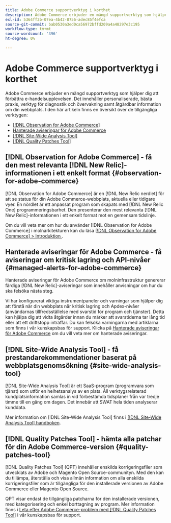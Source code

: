 ```yaml
---
title: Adobe Commerce supportverktyg i korthet
description: Adobe Commerce erbjuder en mängd supportverktyg som hjälper dig att förbättra e-handelsupplevelsen.
exl-id: 5364ff2b-07ea-4b42-8756-adec85f4efca
source-git-commit: bab0530a3ed0ca56972bffd209a4a48297e3c195
workflow-type: tm+mt
source-wordcount: '396'
ht-degree: 0%

---
```


# Adobe Commerce supportverktyg i korthet

Adobe Commerce erbjuder en mängd supportverktyg som hjälper dig att förbättra e-handelsupplevelsen.
Det innehåller personaliserade, bästa praxis, verktyg för diagnostik och övervakning samt åtgärdbar information om din webbplats.
I den här artikeln finns en översikt över de tillgängliga verktygen:

* [[!DNL Observation for Adobe Commerce]](#observation-for-adobe-commerce)
* [Hanterade aviseringar för Adobe Commerce](#managed-alerts-for-adobe-commerce)
* [[!DNL Site-Wide Analysis Tool]](#site-wide-analysis-tool)
* [[!DNL Quality Patches Tool]](#quality-patches-tool)

## [!DNL Observation for Adobe Commerce] - få den mest relevanta [!DNL New Relic]-informationen i ett enkelt format {#observation-for-adobe-commerce}

[!DNL Observation for Adobe Commerce] är en [!DNL New Relic nerdlet] för att se status för din Adobe Commerce-webbplats, aktuella eller tidigare vyer. En nördlet är ett anpassat program som skapats med [!DNL New Relic One] programmeringsbarhet. Den presenterar den mest relevanta [!DNL New Relic]-informationen i ett enkelt format mot en gemensam tidslinje.

Om du vill veta mer om hur du använder [!DNL Observation for Adobe Commerce] i molnarkitekturen kan du läsa [[!DNL Observation for Adobe Commerce] > Introduktion ](https://experienceleague.adobe.com/docs/commerce-operations/tools/observation-for-adobe-commerce/intro.html?lang=sv-SE).

## Hanterade aviseringar för Adobe Commerce - få aviseringar om kritisk lagring och API-nivåer  {#managed-alerts-for-adobe-commerce}

Hanterade aviseringar för Adobe Commerce om molninfrastruktur genererar färdiga [!DNL New Relic]-aviseringar som innehåller anvisningar om hur du ska felsöka nästa steg.

Vi har konfigurerat viktiga instrumentpaneler och varningar som hjälper dig att förstå när din webbplats når kritisk lagring och Apdex-nivåer (användarnas tillfredsställelse med svarstid för program och tjänster). Detta kan hjälpa dig att vidta åtgärder innan du märker att svarstiderna tar lång tid eller att ett driftstopp inträffar. Du kan felsöka varningarna med artiklarna som finns i vår kunskapsbas för support. Klicka på [Hanterade aviseringar för Adobe Commerce](https://experienceleague.adobe.com/sv/docs/commerce-operations/tools/managed-alerts-for-adobe-commerce/managed-alerts-for-magento-commerce) om du vill veta mer om hanterade aviseringar.


## [!DNL Site-Wide Analysis Tool] - få prestandarekommendationer baserat på webbplatsgenomsökning {#site-wide-analysis-tool}

[!DNL Site-Wide Analysis Tool] är ett SaaS-program (programvara som tjänst) som utför en helhetsanalys av en plats. All verktygsrelaterad kundplatsinformation samlas in vid förbestämda tidsplaner från var tredje timme till en gång om dagen. Det innebär att SWAT hela tiden analyserar kunddata.

Mer information om [!DNL Site-Wide Analysis Tool] finns i [[!DNL Site-Wide Analysis Tool] handboken](https://experienceleague.adobe.com/docs/commerce-operations/tools/site-wide-analysis-tool/intro.html?lang=sv-SE).

## [!DNL Quality Patches Tool] - hämta alla patchar för din Adobe Commerce-version {#quality-patches-tool}

[!DNL Quality Patches Tool] (QPT) innehåller enskilda korrigeringsfiler som utvecklats av Adobe och Magento Open Source-communityn. Med den kan du tillämpa, återställa och visa allmän information om alla enskilda korrigeringsfiler som är tillgängliga för den installerade versionen av Adobe Commerce eller Magento Open Source.

QPT visar endast de tillgängliga patcharna för den installerade versionen, med kategorisering och enkel borttagning av program. Mer information finns i [Leta efter Adobe Commerce-problem med  [!DNL Quality Patches Tool]](https://experienceleague.adobe.com/sv/docs/commerce-operations/tools/quality-patches-tool/check-patch-for-magento-issue-with-magento-quality-patches) i vår kunskapsbas för support.
